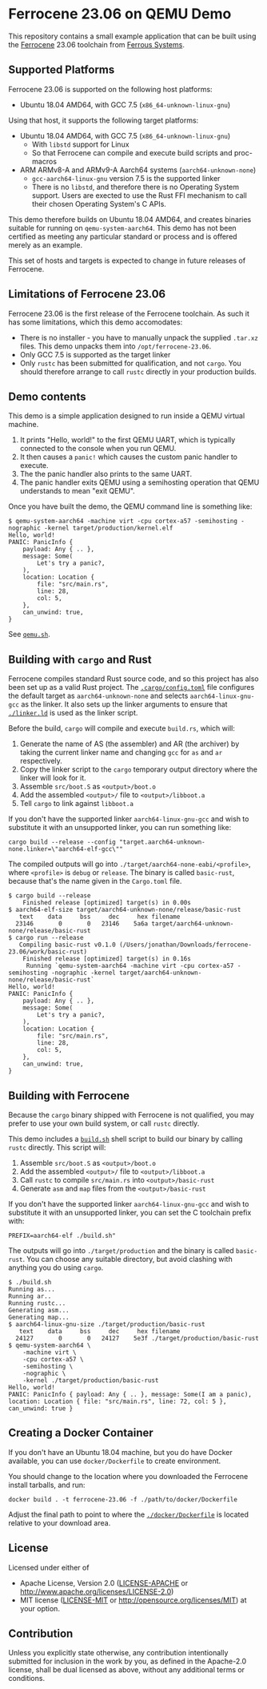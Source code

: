 # Ferrocene 23.06 on QEMU Demo

This repository contains a small example application that can be built using the
[Ferrocene] 23.06 toolchain from [Ferrous Systems].

[Ferrocene]: https://ferrocene.dev
[Ferrous Systems]: https://ferrous-systems.com

## Supported Platforms

Ferrocene 23.06 is supported on the following host platforms:

* Ubuntu 18.04 AMD64, with GCC 7.5 (`x86_64-unknown-linux-gnu`)

Using that host, it supports the following target platforms:

* Ubuntu 18.04 AMD64, with GCC 7.5 (`x86_64-unknown-linux-gnu`)
  * With `libstd` support for Linux
  * So that Ferrocene can compile and execute build scripts and proc-macros
* ARM ARMv8-A and ARMv9-A Aarch64 systems (`aarch64-unknown-none`)
  * `gcc-aarch64-linux-gnu` version 7.5 is the supported linker
  * There is no `libstd`, and therefore there is no Operating System support.
    Users are exected to use the Rust FFI mechanism to call their chosen
    Operating System's C APIs.

This demo therefore builds on Ubuntu 18.04 AMD64, and creates binaries suitable
for running on `qemu-system-aarch64`. This demo has not been certified as
meeting any particular standard or process and is offered merely as an example.

This set of hosts and targets is expected to change in future releases of
Ferrocene.

## Limitations of Ferrocene 23.06

Ferrocene 23.06 is the first release of the Ferrocene toolchain. As such it has
some limitations, which this demo accomodates:

* There is no installer - you have to manually unpack the supplied `.tar.xz`
  files. This demo unpacks them into `/opt/ferrocene-23.06`.
* Only GCC 7.5 is supported as the target linker
* Only `rustc` has been submitted for qualification, and not `cargo`. You should
  therefore arrange to call `rustc` directly in your production builds.

## Demo contents

This demo is a simple application designed to run inside a QEMU virtual machine.

1. It prints "Hello, world!" to the first QEMU UART, which is typically
   connected to the console when you run QEMU.
2. It then causes a `panic!` which causes the custom panic handler to execute.
3. The the panic handler also prints to the same UART.
4. The panic handler exits QEMU using a semihosting operation that QEMU
   understands to mean "exit QEMU".

Once you have built the demo, the QEMU command line is something like:

```console
$ qemu-system-aarch64 -machine virt -cpu cortex-a57 -semihosting -nographic -kernel target/production/kernel.elf
Hello, world!
PANIC: PanicInfo {
    payload: Any { .. },
    message: Some(
        Let's try a panic?,
    ),
    location: Location {
        file: "src/main.rs",
        line: 28,
        col: 5,
    },
    can_unwind: true,
}
```

See [`qemu.sh`](./qemu.sh).

## Building with `cargo` and Rust

Ferrocene compiles standard Rust source code, and so this project has also been
set up as a valid Rust project. The [`.cargo/config.toml`](./.cargo/config.toml)
file configures the default target as `aarch64-unknown-none` and selects
`aarch64-linux-gnu-gcc` as the linker. It also sets up the linker arguments to
ensure that [`./linker.ld`](./linker.ld) is used as the linker script.

Before the build, `cargo` will compile and execute `build.rs`, which will:

1. Generate the name of AS (the assembler) and AR (the archiver) by taking the
   current linker name and changing `gcc` for `as` and `ar` respectively.
2. Copy the linker script to the `cargo` temporary output directory where the
   linker will look for it.
3. Assemble `src/boot.S` as `<output>/boot.o`
4. Add the assembled `<output>/` file to `<output>/libboot.a`
5. Tell `cargo` to link against `libboot.a`

If you don't have the supported linker `aarch64-linux-gnu-gcc` and wish to
substitute it with an unsupported linker, you can run something like:

```console
cargo build --release --config "target.aarch64-unknown-none.linker=\"aarch64-elf-gcc\""
```

The compiled outputs will go into `./target/aarch64-none-eabi/<profile>`, where
`<profile>` is `debug` or `release`. The binary is called `basic-rust`, because
that's the name given in the `Cargo.toml` file.

```console
$ cargo build --release
    Finished release [optimized] target(s) in 0.00s
$ aarch64-elf-size target/aarch64-unknown-none/release/basic-rust
   text    data     bss     dec     hex filename
  23146       0       0   23146    5a6a target/aarch64-unknown-none/release/basic-rust
$ cargo run --release
   Compiling basic-rust v0.1.0 (/Users/jonathan/Downloads/ferrocene-23.06/work/basic-rust)
    Finished release [optimized] target(s) in 0.16s
     Running `qemu-system-aarch64 -machine virt -cpu cortex-a57 -semihosting -nographic -kernel target/aarch64-unknown-none/release/basic-rust`
Hello, world!
PANIC: PanicInfo {
    payload: Any { .. },
    message: Some(
        Let's try a panic?,
    ),
    location: Location {
        file: "src/main.rs",
        line: 28,
        col: 5,
    },
    can_unwind: true,
}
```

## Building with Ferrocene

Because the `cargo` binary shipped with Ferrocene is not qualified, you may
prefer to use your own build system, or call `rustc` directly.

This demo includes a [`build.sh`](./build.sh) shell script to build our binary
by calling `rustc` directly. This script will:

1. Assemble `src/boot.S` as `<output>/boot.o`
2. Add the assembled `<output>/` file to `<output>/libboot.a`
3. Call `rustc` to compile `src/main.rs` into `<output>/basic-rust`
4. Generate `asm` and `map` files from the `<output>/basic-rust`

If you don't have the supported linker `aarch64-linux-gnu-gcc` and wish to
substitute it with an unsupported linker, you can set the C toolchain prefix
with:

```console
PREFIX=aarch64-elf ./build.sh"
```

The outputs will go into `./target/production` and the binary is called
`basic-rust`. You can choose any suitable directory, but avoid clashing with
anything you do using `cargo`.

```console
$ ./build.sh
Running as...
Running ar..
Running rustc...
Generating asm...
Generating map...
$ aarch64-linux-gnu-size ./target/production/basic-rust
   text    data     bss     dec     hex filename
  24127       0       0   24127    5e3f ./target/production/basic-rust
$ qemu-system-aarch64 \
    -machine virt \
    -cpu cortex-a57 \
    -semihosting \
    -nographic \
    -kernel ./target/production/basic-rust
Hello, world!
PANIC: PanicInfo { payload: Any { .. }, message: Some(I am a panic),
location: Location { file: "src/main.rs", line: 72, col: 5 }, can_unwind: true }
```

## Creating a Docker Container

If you don't have an Ubuntu 18.04 machine, but you do have Docker available, you
can use `docker/Dockerfile` to create environment.

You should change to the location where you downloaded the Ferrocene install
tarballs, and run:

```console
docker build . -t ferrocene-23.06 -f ./path/to/docker/Dockerfile
```

Adjust the final path to point to where the
[`./docker/Dockerfile`](./docker/Dockerfile) is located relative to your
download area.

## License

Licensed under either of

* Apache License, Version 2.0 ([LICENSE-APACHE](../LICENSE-APACHE) or
  <http://www.apache.org/licenses/LICENSE-2.0>)
* MIT license ([LICENSE-MIT](../LICENSE-MIT) or
<http://opensource.org/licenses/MIT>) at your option.

## Contribution

Unless you explicitly state otherwise, any contribution intentionally submitted
for inclusion in the work by you, as defined in the Apache-2.0 license, shall be
dual licensed as above, without any additional terms or conditions.
